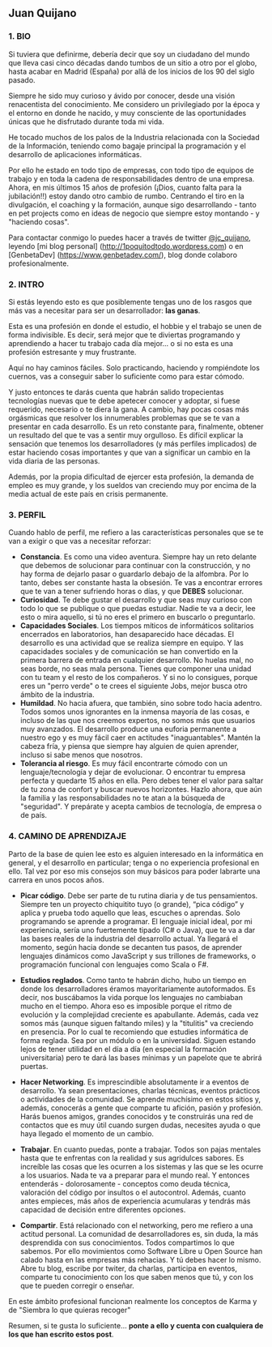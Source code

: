 ## Juan Quijano

### 1. BIO

Si tuviera que definirme, debería decir que soy un ciudadano del mundo que lleva casi cinco décadas dando tumbos de un sitio a otro por el globo, hasta acabar en Madrid (España) por allá de los inicios de los 90 del siglo pasado. 

Siempre he sido muy curioso y ávido por conocer, desde una visión renacentista del conocimiento. Me considero un privilegiado por la época y el entorno en donde he nacido, y muy consciente de las oportunidades únicas que he disfrutado durante toda mi vida.

He tocado muchos de los palos de la Industria relacionada con la Sociedad de la Información, teniendo como bagaje principal la programación y el desarrollo de aplicaciones informáticas. 

Por ello he estado en todo tipo de empresas, con todo tipo de equipos de trabajo y en toda la cadena de responsabilidades dentro de una empresa.
Ahora, en mis últimos 15 años de profesión (¡Dios, cuanto falta para la jubilación!!) estoy dando otro cambio de rumbo. Centrando el tiro en la divulgación, el coaching y la formación, aunque sigo desarrollando - tanto en pet projects como en ideas de negocio que siempre estoy montando - y "haciendo cosas".

Para contactar conmigo lo puedes hacer a través de twitter [@jc_quijano](https://twitter.com/jc_quijano), leyendo [mi blog personal] (http://1poquitodtodo.wordpress.com) o en [GenbetaDev] (https://www.genbetadev.com/), blog donde colaboro profesionalmente.


### 2. INTRO
Si estás leyendo esto es que posiblemente tengas uno de los rasgos que más vas a necesitar para ser un desarrollador: **las ganas**.

Esta es una profesión en donde el estudio, el hobbie y el trabajo se unen de forma indivisible. Es decir, será mejor que te diviertas programando y aprendiendo a hacer tu trabajo cada día mejor... o si no esta es una profesión estresante y muy frustrante. 

Aquí no hay caminos fáciles. Solo practicando, haciendo y rompiéndote los cuernos, vas a conseguir saber lo suficiente como para estar cómodo.

Y justo entonces te darás cuenta que habrán salido tropecientas tecnologías nuevas que te debe apetecer conocer y adoptar, si fuese requerido, necesario o te diera la gana.
A cambio, hay pocas cosas más orgásmicas que resolver los innumerables problemas que se te van a presentar en cada desarrollo. Es un reto constante para, finalmente, obtener un resultado del que te vas a sentir muy orgulloso. Es difícil explicar la sensación que tenemos los desarrolladores (y más perfiles implicados) de estar haciendo cosas importantes y que van a significar un cambio en la vida diaria de las personas.

Además, por la propia dificultad de ejercer esta profesión, la demanda de empleo es muy grande, y los sueldos van creciendo muy por encima de la media actual de este país en crisis permanente.


### 3. PERFIL
Cuando hablo de perfil, me refiero a las características personales que se te van a exigir o que vas a necesitar reforzar:

* **Constancia**. Es como una video aventura. Siempre hay un reto delante que debemos de solucionar para continuar con la construcción, y no hay forma de dejarlo pasar o guardarlo debajo de la alfombra. Por lo tanto, debes ser constante hasta la obsesión. Te vas a encontrar errores que te van a tener sufriendo horas o días, y que **DEBES** solucionar. 
* **Curiosidad**. Te debe gustar el desarrollo y que seas muy curioso con todo lo que se publique o que puedas estudiar. Nadie te va a decir, lee esto o mira aquello, si tú no eres el primero en buscarlo o preguntarlo.
* **Capacidades Sociales**. Los tiempos míticos de informáticos solitarios encerrados en laboratorios, han desaparecido hace décadas. El desarrollo es una actividad que se realiza siempre en equipo. Y las capacidades sociales y de comunicación se han convertido en la primera barrera de entrada en cualquier desarrollo. 
No huelas mal, no seas borde, no seas mala persona. Tienes que componer una unidad con tu team y el resto de los compañeros. Y si no lo consigues, porque eres un "perro verde" o te crees el siguiente Jobs, mejor busca otro ámbito de la industria.
* **Humildad**. No hacia afuera, que también, sino sobre todo hacia adentro. Todos somos unos ignorantes en la inmensa mayoría de las cosas, e incluso de las que nos creemos expertos, no somos más que usuarios muy avanzados. El desarrollo produce una euforia permanente a nuestro ego y es muy fácil caer en actitudes "inaguantables". Mantén la cabeza fría, y piensa que siempre hay alguien de quien aprender, incluso si sabe menos que nosotros.
* **Tolerancia al riesgo**. Es muy fácil encontrarte cómodo con un lenguaje/tecnología y dejar de evolucionar. O encontrar tu empresa perfecta y quedarte 15 años en ella. Pero debes tener el valor para saltar de tu zona de confort y buscar nuevos horizontes. Hazlo ahora, que aún la familia y las responsabilidades no te atan a la búsqueda de "seguridad". Y prepárate y acepta cambios de tecnología, de empresa o de país.


### 4. CAMINO DE APRENDIZAJE
Parto de la base de quien lee esto es alguien interesado en la informática en general, y el desarrollo en particular; tenga o no experiencia profesional en ello. Tal vez por eso mis consejos son muy básicos para poder labrarte una carrera en unos pocos años.

* **Picar código**. Debe ser parte de tu rutina diaria y de tus pensamientos. Siempre ten un proyecto chiquitito tuyo (o grande), “pica código” y aplica y prueba todo aquello que leas, escuches o aprendas. Solo programando se aprende a programar. 
El lenguaje inicial ideal, por mi experiencia, sería uno fuertemente tipado (C# o Java), que te va a dar las bases reales de la industria del desarrollo actual. Ya llegará el momento, según hacia donde se decanten tus pasos, de aprender lenguajes dinámicos como JavaScript y sus trillones de frameworks, o programación funcional con lenguajes como Scala o F#.

* **Estudios reglados**. Como tanto te habrán dicho, hubo un tiempo en donde los desarrolladores éramos mayoritariamente autoformados. Es decir, nos buscábamos la vida porque los lenguajes no cambiaban mucho en el tiempo. Ahora eso es imposible porque el ritmo de evolución y la complejidad creciente es apabullante. Además, cada vez somos más (aunque siguen faltando miles) y la "titulitis" va creciendo en presencia. Por lo cual te recomiendo que estudies informática de forma reglada. Sea por un módulo o en la universidad. 
Siguen estando lejos de tener utilidad en el día a día (en especial la formación universitaria) pero te dará las bases mínimas y un papelote que te abrirá puertas.

* **Hacer Networking**. Es imprescindible absolutamente ir a eventos de desarrollo. Ya sean presentaciones, charlas técnicas, eventos prácticos o actividades de la comunidad. Se aprende muchísimo en estos sitios y, además, conocerás a gente que comparte tu afición, pasión y profesión. Harás buenos amigos, grandes conocidos y te construirás una red de contactos que es muy útil cuando surgen dudas, necesites ayuda o que haya llegado el momento de un cambio. 

* **Trabajar**. En cuanto puedas, ponte a trabajar. Todos son pajas mentales hasta que te enfrentas con la realidad y sus agridulces sabores. Es increíble las cosas que les ocurren a los sistemas y las que se les ocurre a los usuarios. Nada te va a preparar para el mundo real. Y entonces entenderás - dolorosamente - conceptos como deuda técnica, valoración del código por insultos o el autocontrol. Además, cuanto antes empieces, más años de experiencia acumularas y tendrás más capacidad de decisión entre diferentes opciones.

* **Compartir**. Está relacionado con el networking, pero me refiero a una actitud personal. La comunidad de desarrolladores es, sin duda, la más desprendida con sus conocimientos. Todos compartimos lo que sabemos. Por ello movimientos como Software Libre u Open Source han calado hasta en las empresas más rehacias. Y tú debes hacer lo mismo. Abre tu blog, escribe por twiter, da charlas, participa en eventos, comparte tu conocimiento con los que saben menos que tú, y con los que te pueden corregir o enseñar.

En este ámbito profesional funcionan realmente los conceptos de Karma y de "Siembra lo que quieras recoger"

Resumen, si te gusta lo suficiente… **ponte a ello y cuenta con cualquiera de los que han escrito estos post**.
